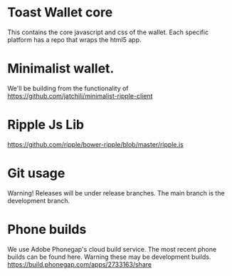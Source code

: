 # Toast Wallet core
This contains the core javascript and css of the wallet. Each specific platform has a repo that wraps the html5 app.
# Minimalist wallet.
We'll be building from the functionality of https://github.com/jatchili/minimalist-ripple-client
# Ripple Js Lib
https://github.com/ripple/bower-ripple/blob/master/ripple.js
# Git usage
Warning! Releases will be under release branches. The main branch is the development branch.
# Phone builds
We use Adobe Phonegap's cloud build service. The most recent phone builds can be found here. Warning these may be development builds.
https://build.phonegap.com/apps/2733163/share

